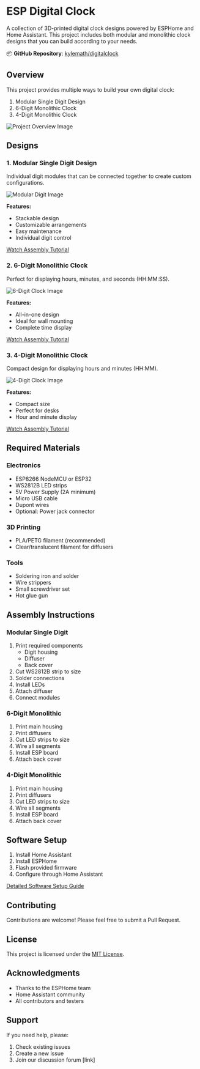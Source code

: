 # ESP Digital Clock

A collection of 3D-printed digital clock designs powered by ESPHome and Home Assistant. This project includes both modular and monolithic clock designs that you can build according to your needs.

📦 **GitHub Repository**: [kylemath/digitalclock](https://github.com/kylemath/digitalclock)

## Overview

This project provides multiple ways to build your own digital clock:

1. Modular Single Digit Design
2. 6-Digit Monolithic Clock
3. 4-Digit Monolithic Clock

![Project Overview Image](./pictures/overview.jpg)

## Designs

### 1. Modular Single Digit Design
Individual digit modules that can be connected together to create custom configurations.

![Modular Digit Image](./pictures/modular.jpg)

**Features:**
- Stackable design
- Customizable arrangements
- Easy maintenance
- Individual digit control

[Watch Assembly Tutorial](youtube-link-here)

### 2. 6-Digit Monolithic Clock
Perfect for displaying hours, minutes, and seconds (HH:MM:SS).

![6-Digit Clock Image](./pictures/6digit.jpg)

**Features:**
- All-in-one design
- Ideal for wall mounting
- Complete time display

[Watch Assembly Tutorial](youtube-link-here)

### 3. 4-Digit Monolithic Clock
Compact design for displaying hours and minutes (HH:MM).

![4-Digit Clock Image](./pictures/4digit.jpg)

**Features:**
- Compact size
- Perfect for desks
- Hour and minute display

[Watch Assembly Tutorial](youtube-link-here)

## Required Materials

### Electronics
- ESP8266 NodeMCU or ESP32
- WS2812B LED strips
- 5V Power Supply (2A minimum)
- Micro USB cable
- Dupont wires
- Optional: Power jack connector

### 3D Printing
- PLA/PETG filament (recommended)
- Clear/translucent filament for diffusers

### Tools
- Soldering iron and solder
- Wire strippers
- Small screwdriver set
- Hot glue gun

## Assembly Instructions

### Modular Single Digit
1. Print required components
   - Digit housing
   - Diffuser
   - Back cover
2. Cut WS2812B strip to size
3. Solder connections
4. Install LEDs
5. Attach diffuser
6. Connect modules

### 6-Digit Monolithic
1. Print main housing
2. Print diffusers
3. Cut LED strips to size
4. Wire all segments
5. Install ESP board
6. Attach back cover

### 4-Digit Monolithic
1. Print main housing
2. Print diffusers
3. Cut LED strips to size
4. Wire all segments
5. Install ESP board
6. Attach back cover

## Software Setup

1. Install Home Assistant
2. Install ESPHome
3. Flash provided firmware
4. Configure through Home Assistant

[Detailed Software Setup Guide](link-to-setup-guide)

## Contributing

Contributions are welcome! Please feel free to submit a Pull Request.

## License

This project is licensed under the [MIT License](LICENSE).

## Acknowledgments

- Thanks to the ESPHome team
- Home Assistant community
- All contributors and testers

## Support

If you need help, please:
1. Check existing issues
2. Create a new issue
3. Join our discussion forum [link]
